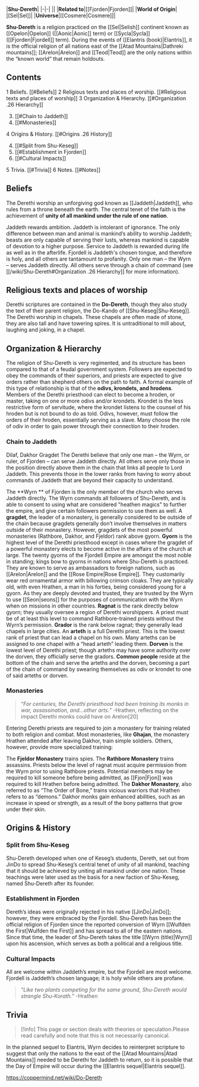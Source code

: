 |**Shu-Dereth**|
|-|-|
||
|**Related to**|[[Fjorden\|Fjorden]]|
|**World of Origin**|[[Sel\|Sel]]|
|**Universe**|[[Cosmere\|Cosmere]]|

**Shu-Dereth** is a religion practiced on the [[Sel\|Selish]] continent known as [[Opelon\|Opelon]] ([[Aonic\|Aonic]] term) or [[Sycla\|Sycla]] ([[Fjorden\|Fjordell]] term). During the events of [[Elantris (book)\|Elantris]], it is the official religion of all nations east of the [[Atad Mountains\|Dathreki mountains]]; [[Arelon\|Arelon]] and [[Teod\|Teod]] are the only nations within the “known world” that remain holdouts. 

## Contents

1 Beliefs. [[#Beliefs]] 
2 Religious texts and places of worship. [[#Religious texts and places of worship]] 
3 Organization & Hierarchy. [[#Organization .26 Hierarchy]] 

3. [[#Chain to Jaddeth]] 
3. [[#Monasteries]] 


4 Origins & History. [[#Origins .26 History]] 

4. [[#Split from Shu-Keseg]] 
4. [[#Establishment in Fjorden]] 
4. [[#Cultural Impacts]] 


5 Trivia. [[#Trivia]] 
6 Notes. [[#Notes]] 


## Beliefs
The Derethi worship an unforgiving god known as [[Jaddeth\|Jaddeth]], who rules from a throne beneath the earth. The central tenet of the faith is the achievement of **unity of all mankind under the rule of one nation**.






Jaddeth rewards ambition.
Jaddeth is intolerant of ignorance.
The only difference between man and animal is mankind’s ability to worship Jaddeth; beasts are only capable of serving their lusts, whereas mankind is capable of devotion to a higher purpose.
Service to Jaddeth is rewarded during life as well as in the afterlife.
Fjordell is Jaddeth's chosen tongue, and therefore is holy, and all others are tantamount to profanity.
Only one man – the Wyrn – serves Jaddeth directly. All others serve through a chain of command (see [[/wiki/Shu-Dereth#Organization .26 Hierarchy]] for more information).
## Religious texts and places of worship
Derethi scriptures are contained in the **Do-Dereth**, though they also study the text of their parent religion, the Do-Kando of [[Shu-Keseg\|Shu-Keseg]].
The Derethi worship in chapels. These chapels are often made of stone, they are also tall and have towering spires. It is untraditional to mill about, laughing and joking, in a chapel.

## Organization & Hierarchy
The religion of Shu-Dereth is very regimented, and its structure has been compared to that of a feudal government system. Followers are expected to obey the commands of their superiors, and priests are expected to give orders rather than shepherd others on the path to faith.
A formal example of this type of relationship is that of the **odivs, krondets, and hrodens**. Members of the Derethi priesthood can elect to become a hroden, or master, taking on one or more odivs and/or krondets. Krondet is the less restrictive form of servitude, where the krondet listens to the counsel of his hroden but is not bound to do as told. Odivs, however, must follow the orders of their hroden, essentially serving as a slave. Many choose the role of odiv in order to gain power through their connection to their hroden.

### Chain to Jaddeth
  Dilaf, Dakhor Gragdet
The Derethi believe that only one man – the Wyrn, or ruler, of Fjorden – can serve Jaddeth directly. All others serve only those in the position directly above them in the chain that links all people to Lord Jaddeth. This prevents those in the lower ranks from having to worry about commands of Jaddeth that are beyond their capacity to understand.

The **Wyrn ** of Fjorden is the only member of the church who serves Jaddeth directly. The Wyrn commands all followers of Shu-Dereth, and is able to consent to using what are considered "heathen magics" to further the empire, and give certain followers permission to use them as well.
A **gragdet**, the leader of a monastery, is generally considered to be outside of the chain because gragdets generally don’t involve themselves in matters outside of their monastery. However, gragdets of the most powerful monasteries (Rathbore, Dakhor, and Fjeldor) rank above gyorn.
**Gyorn** is the highest level of the Derethi priesthood except in cases where the gragdet of a powerful monastery elects to become active in the affairs of the church at large. The twenty gyorns of the Fjordell Empire are amongst the most noble in standing; kings bow to gyorns in nations where Shu-Dereth is practiced. They are known to serve as ambassadors to foreign nations, such as [[Arelon\|Arelon]] and the [[Rose Empire\|Rose Empire]]. They customarily wear red ornamental armor with billowing crimson cloaks. They are typically old, with even Hrathen, a man in his forties, being considered young for a gyorn. As they are deeply devoted and trusted, they are trusted by the Wyrn to use [[Seon\|seons]] for the purposes of communication with the Wyrn when on missions in other countries.
**Ragnat** is the rank directly below gyorn; they usually oversee a region of Derethi worshippers. A priest must be of at least this level to command Rathbore-trained priests without the Wyrn’s permission.
**Grador** is the rank below ragnat; they generally lead chapels in large cities.
An **arteth** is a full Derethi priest. This is the lowest rank of priest that can lead a chapel on his own. Many arteths can be assigned to one chapel with a “head arteth” leading them.
**Dorven** is the lowest level of Derethi priest; though arteths may have some authority over the dorven, they officially serve the gradors.
**Common people** reside at the bottom of the chain and serve the arteths and the dorven, becoming a part of the chain of command by swearing themselves as odiv or krondet to one of said arteths or dorven.
### Monasteries
>“*For centuries, the Derethi priesthood had been training its monks in war, assassination, and…other arts.*”
\-Hrathen, reflecting on the impact Derethi monks could have on Arelon[20]


Entering Derethi priests are required to join a monastery for training related to both religion and combat. Most monasteries, like **Ghajan**, the monastery Hrathen attended after leaving Dakhor, train simple soldiers. Others, however, provide more specialized training:

The **Fjeldor Monastery** trains spies.
The **Rathbore Monastery** trains assassins. 
Priests below the level of ragnat must acquire permission from the Wyrn prior to using Rathbore priests.
Potential members may be required to kill someone before being admitted, as [[Fjon\|Fjon]] was required to kill Hrathen before being admitted.
The **Dakhor Monastery**, also referred to as “The Order of Bone,” trains vicious warriors that Hrathen refers to as “demons.” Dakhor monks gain enhanced abilities, such as an increase in speed or strength, as a result of the bony patterns that grow under their skin.

## Origins & History
### Split from Shu-Keseg
Shu-Dereth developed when one of Keseg’s students, Dereth, set out from JinDo to spread Shu-Keseg’s central tenet of unity of all mankind, teaching that it should be achieved by uniting all mankind under one nation. These teachings were later used as the basis for a new faction of Shu-Keseg, named Shu-Dereth after its founder.

### Establishment in Fjorden
Dereth’s ideas were originally rejected in his native [[JinDo\|JinDo]]; however, they were embraced by the Fjordell. Shu-Dereth has been the official religion of Fjorden since the reported conversion of Wyrn [[Wulfden the First\|Wulfden the First]] and has spread to all of the eastern nations. Since that time, the leader of Shu-Dereth takes the title [[Wyrn (title)\|Wyrn]] upon his ascension, which serves as both a political and a religious title.

### Cultural Impacts

All are welcome within Jaddeth’s empire, but the Fjordell are most welcome.
Fjordell is Jaddeth’s chosen language; it is holy while others are profane.
>“*Like two plants competing for the same ground, Shu-Dereth would strangle Shu-Korath.*”
\-Hrathen



## Trivia
> [!info] This page or section deals with theories or speculation.Please read carefully and note that this is not necessarily canonical.

In the planned sequel to Elantris, Wyrn decides to reinterpret scripture to suggest that only the nations to the east of the [[Atad Mountains\|Atad Mountains]] needed to be Derethi for Jaddeth to return, so it is possible that the Day of Empire will occur during the [[Elantris sequel\|Elantris sequel]].


https://coppermind.net/wiki/Do-Dereth